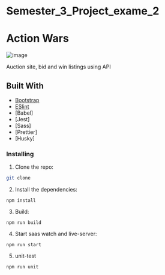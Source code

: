 # Semester_3_Project_exame_2

# Action Wars

![image](https://postimg.cc/YvdXQrzJ)

Auction site, bid and win listings using API

## Built With

-   [Bootstrap](https://getbootstrap.com)
-   [ESlint](https://eslint.org/)
-   [Babel]
-   [Jest]
-   [Sass]
-   [Prettier]
-   [Husky]

### Installing

1. Clone the repo:

```bash
git clone
```

2. Install the dependencies:

```
npm install

```

3. Build:

```
npm run build

```

4. Start saas watch and live-server:

```
npm run start
```

5. unit-test

```
npm run unit
```
